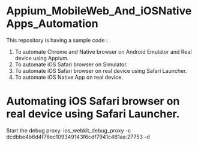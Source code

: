 # Appium_MobileWeb_And_iOSNativeApps_Automation

This repository is having a sample code :
1. To automate Chrome and Native browser on Android Emulator and Real device using Appium.
2. To automate iOS Safari browser on Simulator.
3. To automate iOS Safari browser on real device using Safari Launcher.
4. To automate iOS Native App on real device.


# Automating iOS Safari browser on real device using Safari Launcher.

Start the debug proxy:
ios_webkit_debug_proxy -c dcdbbe4b6d4f76ec109349143f6cdf7941c461aa:27753 -d
